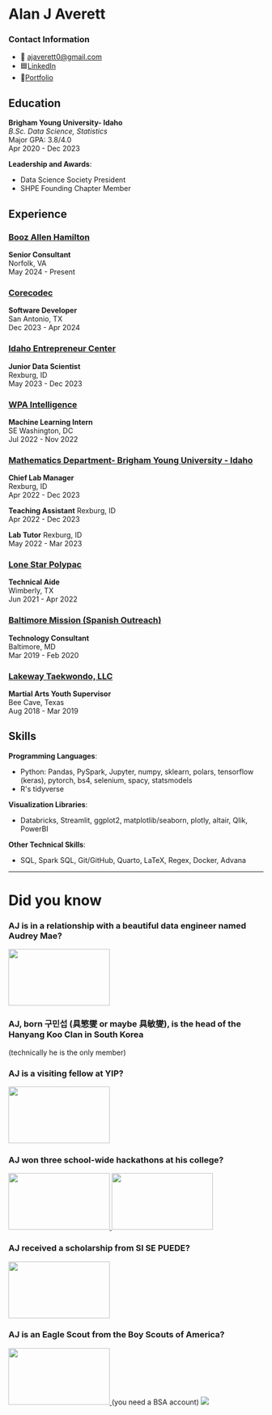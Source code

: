 # Alan J Averett

### Contact Information
- 📧 ajaverett0@gmail.com
- 🟦[LinkedIn](https://linkedin.com/in/ajaverett)
- 📁[Portfolio](https://ajaverett.github.io)

## Education
**Brigham Young University- Idaho**  
*B.Sc. Data Science, Statistics*  
Major GPA: 3.8/4.0  
Apr 2020 - Dec 2023

**Leadership and Awards**:  
- Data Science Society President
- SHPE Founding Chapter Member

## Experience

### [Booz Allen Hamilton](https://www.boozallen.com/)
**Senior Consultant**  
Norfolk, VA  
May 2024 - Present  

### [Corecodec](https://www.corecodec.com/)
**Software Developer**  
San Antonio, TX  
Dec 2023 - Apr 2024  

### [Idaho Entrepreneur Center](https://www.idahoecenter.org/)
**Junior Data Scientist**  
Rexburg, ID  
May 2023 - Dec 2023  

### [WPA Intelligence](https://wpaintel.com/about/)
**Machine Learning Intern**  
SE Washington, DC  
Jul 2022 - Nov 2022  

### [Mathematics Department- Brigham Young University - Idaho](https://byuidatascience.github.io/)
**Chief Lab Manager**  
Rexburg, ID  
Apr 2022 - Dec 2023  

**Teaching Assistant**
Rexburg, ID  
Apr 2022 - Dec 2023

**Lab Tutor**
Rexburg, ID  
May 2022 - Mar 2023

### [Lone Star Polypac](https://lspoly.com)
**Technical Aide**  
Wimberly, TX  
Jun 2021 - Apr 2022

### [Baltimore Mission (Spanish Outreach)](https://www.facebook.com/BaltimoreMission/)
**Technology Consultant**  
Baltimore, MD  
Mar 2019 - Feb 2020


### [Lakeway Taekwondo, LLC](https://lakewaytkd.com/)
**Martial Arts Youth Supervisor**  
Bee Cave, Texas  
Aug 2018 - Mar 2019 

## Skills
**Programming Languages**:  
- Python: Pandas, PySpark, Jupyter, numpy, sklearn, polars, tensorflow (keras), pytorch, bs4, selenium, spacy, statsmodels  
- R's tidyverse  

**Visualization Libraries**:  
- Databricks, Streamlit, ggplot2, matplotlib/seaborn, plotly, altair, Qlik, PowerBI  

**Other Technical Skills**:  
- SQL, Spark SQL, Git/GitHub, Quarto, LaTeX, Regex, Docker, Advana

---

# Did you know

### AJ is in a relationship with a beautiful data engineer named Audrey Mae?

<a href="https://www.youtube.com/watch?v=8qz3B9z03tA">
    <img src="https://img.youtube.com/vi/8qz3B9z03tA/0.jpg" width="200" height="112" />
</a>

### AJ, born 구민섭 (具慜燮 or maybe 具敏燮), is the head of the Hanyang Koo Clan in South Korea

(technically he is the only member) 

### AJ is a visiting fellow at YIP?

<a href="https://yipinstitute.org/people/aj-averett">
    <img src="https://cdn.prod.website-files.com/6580bf6203485cf15c72a475/65935201d0c4400af2bee5f6_yipgraphmain.jpg" width="200" height="112" />
</a>

### AJ won three school-wide hackathons at his college?

<a href="https://www.idahostatejournal.com/community/byu-idaho-students-draw-inspiration-from-the-life-of-a-prophet/article_65858fd6-f59c-11ed-85fb-4f37e9813ae6.html">
    <img src="https://bloximages.chicago2.vip.townnews.com/idahostatejournal.com/content/tncms/assets/v3/editorial/d/b3/db315666-f59c-11ed-9c0c-77c1540fb539/6466590133239.image.png" width="200" height="112" />
</a>

<a href="https://byuiscroll.org/hackathon-advancing-technology-through-student-energy/">
    <img src="https://byuiscroll.org/wp-content/uploads/2023/11/People-waiting-for-award-annoucements-1280x640.png" width="200" height="112" />
</a>

### AJ received a scholarship from SI SE PUEDE?

<a href="https://www.linkedin.com/feed/update/urn:li:activity:7173749036003389441/">
    <img src="https://sisepuedescholarship.com/wp-content/uploads/2023/10/Foundation-Logo-Blue.png" width="200" height="112" />
</a>

### AJ is an Eagle Scout from the Boy Scouts of America?

<a href="https://directory.scouting.org/alumni-profile/2E081471-886E-470C-92C7-452B186AA927/alumni-search">
    <img src="https://encrypted-tbn0.gstatic.com/images?q=tbn:ANd9GcSBR_3dO9jAjHIyfHTFD3qGuv8z59ZoghjVMA&s" width="200" height="112" />
</a>
(you need a BSA account)

<img src="https://encrypted-tbn0.gstatic.com/images?q=tbn:ANd9GcSBR_3dO9jAjHIyfHTFD3qGuv8z59ZoghjVMA&s" />


